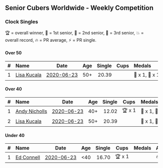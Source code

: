 ## Senior Cubers Worldwide - Weekly Competition
### Clock Singles

🏆 = overall winner, 🥇 = 1st senior, 🥈 = 2nd senior, 🥉 = 3rd senior, 💥 = overall record, 🔥 = PR average, ⚡ = PR single.

#### Over 50

| # | Name | Date | Age | Single | Cups | Medals | Achievements | Video |
| :--: | :-- | :--: | :--: | --: | :--: | :-- | :-- | :-- |
| 1 | [<span style="white-space: nowrap">Lisa Kucala</span>](../../persons/lisa_kucala/clock.md) | [<span style="white-space: nowrap">2020-06-23</span>](2020-06-23.md) | 50+ | 20.39 | <span style="white-space: nowrap"></span> | <span style="white-space: nowrap">🥇 x 1, 🥈 x 1</span> | <span style="white-space: nowrap">💥 x 2, 🔥 x 1, ⚡ x 2</span> | [Link](https://www.facebook.com/events/1618516681636159/permalink/1624299994391161/) |

#### Over 40

| # | Name | Date | Age | Single | Cups | Medals | Achievements | Video |
| :--: | :-- | :--: | :--: | --: | :--: | :-- | :-- | :-- |
| 1 | [<span style="white-space: nowrap">Andy Nicholls</span>](../../persons/andy_nicholls/clock.md) | [<span style="white-space: nowrap">2020-06-23</span>](2020-06-23.md) | 40+ | 12.02 | <span style="white-space: nowrap">🏆 x 1</span> | <span style="white-space: nowrap">🥇 x 1, 🥈 x 1</span> | <span style="white-space: nowrap">💥 x 2, 🔥 x 1, ⚡ x 2</span> | [Link](https://www.facebook.com/events/1618516681636159/permalink/1624284247726069/) |
| 2 | [<span style="white-space: nowrap">Lisa Kucala</span>](../../persons/lisa_kucala/clock.md) | [<span style="white-space: nowrap">2020-06-23</span>](2020-06-23.md) | 50+ | 20.39 | <span style="white-space: nowrap"></span> | <span style="white-space: nowrap">🥇 x 1, 🥈 x 1</span> | <span style="white-space: nowrap">💥 x 2, 🔥 x 1, ⚡ x 2</span> | [Link](https://www.facebook.com/events/1618516681636159/permalink/1624299994391161/) |

#### Under 40

| # | Name | Date | Age | Single | Cups | Medals | Achievements | Video |
| :--: | :-- | :--: | :--: | --: | :--: | :-- | :-- | :-- |
| 1 | [<span style="white-space: nowrap">Ed Connell</span>](../../persons/ed_connell/clock.md) | [<span style="white-space: nowrap">2020-06-23</span>](2020-06-23.md) | <40 | 16.70 | <span style="white-space: nowrap">🏆 x 1</span> | <span style="white-space: nowrap"></span> | <span style="white-space: nowrap">🔥 x 2, ⚡ x 2</span> | [Link](https://www.facebook.com/events/1618516681636159/permalink/1621527954668365/) |


<!-- Global site tag (gtag.js) - Google Analytics -->
<script async src="https://www.googletagmanager.com/gtag/js?id=UA-86348435-3"></script>
<script>window.dataLayer = window.dataLayer || []; function gtag() {dataLayer.push(arguments);} gtag('js', new Date()); gtag('config', 'UA-86348435-3');</script>
